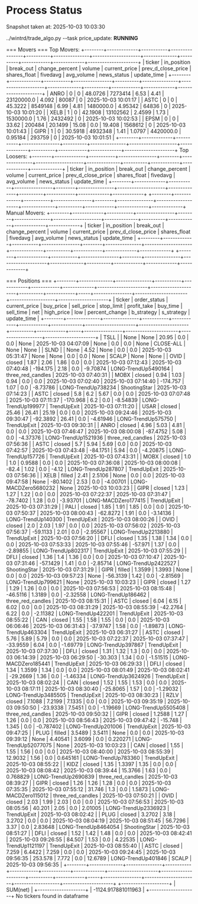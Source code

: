 # Process Status

Snapshot taken at: 2025-10-03 10:03:30

../wintrd/trade_algo.py --task price_update: **RUNNING**

=== Movers ===
Top Movers:
+--------+-------------+-----------+----------------+----------+---------------+--------------------+--------------+----------+------------+-------------+---------------------+
| ticker | in_position | break_out | change_percent |  volume  | current_price | prev_d_close_price | shares_float | fivedavg | avg_volume | news_status |     update_time     |
+--------+-------------+-----------+----------------+----------+---------------+--------------------+--------------+----------+------------+-------------+---------------------+
|  ANRO  |      0      |     0     |    48.0726     | 7273414  |      6.53     |        4.41        |  23120000.0  |  4.092   |   80087    |      0      | 2025-10-03 10:01:17 |
|  ASTC  |      0      |     0     |    45.3222     | 8549148  |      6.99     |        4.81        |  1480000.0   | 4.95342  |   64836    |      0      | 2025-10-03 10:01:20 |
|  XELB  |      1      |     0     |    42.1908     | 13102562 |     2.4599    |        1.73        |  1530000.0   |   1.76   |  2432492   |      0      | 2025-10-03 10:02:53 |
|  EPSM  |      0      |     0     |     33.62      |  200484  |    20.1499    |       15.08        |     0.0      |  19.408  |  1568612   |      0      | 2025-10-03 10:01:43 |
|  GIPR  |      1      |     0     |    30.5918     | 4932348  |      1.41     |       1.0797       |  4420000.0   | 0.95184  |   293759   |      0      | 2025-10-03 10:01:51 |
+--------+-------------+-----------+----------------+----------+---------------+--------------------+--------------+----------+------------+-------------+---------------------+
Top Loosers:
+--------+-------------+-----------+----------------+--------+---------------+--------------------+--------------+----------+------------+-------------+-------------+
| ticker | in_position | break_out | change_percent | volume | current_price | prev_d_close_price | shares_float | fivedavg | avg_volume | news_status | update_time |
+--------+-------------+-----------+----------------+--------+---------------+--------------------+--------------+----------+------------+-------------+-------------+
+--------+-------------+-----------+----------------+--------+---------------+--------------------+--------------+----------+------------+-------------+-------------+
Manual Movers:
+--------+-------------+-----------+----------------+--------+---------------+--------------------+--------------+----------+------------+-------------+-------------+
| ticker | in_position | break_out | change_percent | volume | current_price | prev_d_close_price | shares_float | fivedavg | avg_volume | news_status | update_time |
+--------+-------------+-----------+----------------+--------+---------------+--------------------+--------------+----------+------------+-------------+-------------+
+--------+-------------+-----------+----------------+--------+---------------+--------------------+--------------+----------+------------+-------------+-------------+

=== Positions ===
+--------+--------------+---------------+-----------+------------+------------+-------------+---------------------+---------------------+----------+------------+-----+----------------+----------------------+-------------------+---------------------+
| ticker | order_status | current_price | buy_price | sell_price | stop_limit | profit_take |       buy_time      |      sell_time      |   net    | high_price | low | percent_change |      b_strategy      |     s_strategy    |     update_time     |
+--------+--------------+---------------+-----------+------------+------------+-------------+---------------------+---------------------+----------+------------+-----+----------------+----------------------+-------------------+---------------------+
|  TSLL  |              |      None     |    None   |   20.95    |    0.0     |     0.0     |         None        | 2025-10-03 04:07:09 |   None   |    0.0     | 0.0 |      None      |      CLOSE-ALL       |        None       |         None        |
|  SLND  |              |      None     |    4.52   |    None    |    0.0     |     0.0     | 2025-10-03 05:31:47 |         None        |   None   |    0.0     | 0.0 |      None      |        SCALP         |        None       |         None        |
|  OVID  |    closed    |      1.87     |    2.06   |    1.86    |    0.0     |     0.0     | 2025-10-03 07:12:43 | 2025-10-03 07:40:48 | -194.175 |    2.18    | 0.0 |    -9.70874    | LONG-TrendUp5490164  | three_red_candles | 2025-10-03 07:40:31 |
|  MOBX  |    closed    |      0.94     |    1.03   |    0.94    |    0.0     |     0.0     | 2025-10-03 07:02:40 | 2025-10-03 07:14:40 | -174.757 |    1.07    | 0.0 |    -8.73786    |  LONG-TrendUp738234  |    ShootingStar   | 2025-10-03 07:14:23 |
|  ASTC  |    closed    |      5.8      |    6.2    |    5.67    |    0.0     |     0.0     | 2025-10-03 07:07:48 | 2025-10-03 07:11:37 | -170.968 |    6.2     | 0.0 |    -8.54839    |  LONG-TrendUp199977  |    TrendUpExit    | 2025-10-03 07:11:20 |
|  USAR  |    closed    |     25.46     |   26.41   |   25.19    |    0.0     |     0.0     | 2025-10-03 09:24:46 | 2025-10-03 09:30:47 | -92.3892 |   26.41    | 0.0 |    -4.61946    |  LONG-TrendUp575750  |    TrendUpExit    | 2025-10-03 09:30:31 |
|  ANRO  |    closed    |      4.96     |    5.03   |    4.81    |    0.0     |     0.0     | 2025-10-03 07:46:47 | 2025-10-03 08:00:08 | -87.4752 |    5.08    | 0.0 |    -4.37376    | LONG-TrendUp1521936  | three_red_candles | 2025-10-03 07:56:36 |
|  ASTC  |    closed    |      5.7      |    5.94   |    5.69    |    0.0     |     0.0     | 2025-10-03 07:42:57 | 2025-10-03 07:43:48 | -84.1751 |    5.94    | 0.0 |    -4.20875    |  LONG-TrendUp157726  |    TrendUpExit    | 2025-10-03 07:43:31 |
|  MOBX  |    closed    |      1.0      |    1.0    |   0.9588   |    0.0     |     0.0     | 2025-10-03 07:36:08 | 2025-10-03 08:00:08 |  -82.4   |    1.02    | 0.0 |     -4.12      |  LONG-TrendUp287807  |    TrendUpExit    | 2025-10-03 07:56:36 |
|  XELB  |    filled    |      2.41     |   2.5106  |    None    |    0.0     |     0.0     | 2025-10-03 09:47:58 |         None        | -80.1402 |    2.53    | 0.0 |    -4.00701    | LONG-MACDZero5680232 |        None       | 2025-10-03 10:03:23 |
|  GIPR  |    closed    |      1.23     |    1.27   |    1.22    |    0.0     |     0.0     | 2025-10-03 07:22:37 | 2025-10-03 07:31:47 | -78.7402 |    1.28    | 0.0 |    -3.93701    | LONG-MACDZero177415  |    TrendUpExit    | 2025-10-03 07:31:29 |
|  PALI  |    closed    |      1.85     |    1.91   |    1.85    |    0.0     |     0.0     | 2025-10-03 07:50:37 | 2025-10-03 08:00:43 | -62.8272 |    1.91    | 0.0 |    -3.14136    |  LONG-TrendUp140300  |    TrendUpExit    | 2025-10-03 08:00:26 |
|  OVID  |    closed    |      2.0      |    2.03   |    1.97    |    0.0     |     0.0     | 2025-10-03 07:56:02 | 2025-10-03 07:56:37 | -59.1133 |    2.01    | 0.0 |    -2.95567    | LONG-TrendUp2213880  |    TrendUpExit    | 2025-10-03 07:56:20 |
|  DFLI  |    closed    |      1.35     |    1.38   |    1.34    |    0.0     |     0.0     | 2025-10-03 07:53:33 | 2025-10-03 07:55:46 | -57.971  |    1.37    | 0.0 |    -2.89855    |  LONG-TrendUp802317  |    TrendUpExit    | 2025-10-03 07:55:29 |
|  DFLI  |    closed    |      1.36     |    1.4    |    1.36    |    0.0     |     0.0     | 2025-10-03 07:10:47 | 2025-10-03 07:31:46 | -57.1429 |    1.41    | 0.0 |    -2.85714    | LONG-TrendUp2422527  |    ShootingStar   | 2025-10-03 07:31:29 |
|  GIPR  |    filled    |     1.3599    |   1.3993  |    None    |    0.0     |     0.0     | 2025-10-03 09:57:23 |         None        | -56.3139 |    1.42    | 0.0 |    -2.81569    |  LONG-TrendUp799621  |        None       | 2025-10-03 10:03:23 |
|  GIPR  |    closed    |      1.27     |    1.29   |    1.26    |    0.0     |     0.0     | 2025-10-03 07:56:53 | 2025-10-03 08:15:48 | -46.5116 |   1.3189   | 0.0 |    -2.32558    |  LONG-TrendUp186462  | three_red_candles | 2025-10-03 08:15:31 |
|  ASTC  |    closed    |      6.04     |    6.15   |    6.02    |    0.0     |     0.0     | 2025-10-03 08:31:29 | 2025-10-03 08:55:39 | -42.2764 |    6.22    | 0.0 |    -2.11382    |  LONG-TrendUp422201  |    TrendUpExit    | 2025-10-03 08:55:22 |
|  CAN   |    closed    |      1.55     |    1.58   |    1.55    |    0.0     |     0.0     | 2025-10-03 06:06:46 | 2025-10-03 06:31:43 | -37.9747 |    1.58    | 0.0 |    -1.89873    |  LONG-TrendUp463304  |    TrendUpExit    | 2025-10-03 06:31:27 |
|  ASTC  |    closed    |      5.76     |    5.89   |    5.79    |    0.0     |     0.0     | 2025-10-03 07:22:37 | 2025-10-03 07:37:47 | -33.9559 |    6.04    | 0.0 |    -1.69779    |  LONG-TrendUp397867  |    TrendUpExit    | 2025-10-03 07:37:30 |
|  DFLI  |    closed    |      1.31     |    1.32   |    1.3     |    0.0     |     0.0     | 2025-10-03 06:14:39 | 2025-10-03 06:29:50 | -30.303  |    1.34    | 0.0 |    -1.51515    | LONG-MACDZero185441  |    TrendUpExit    | 2025-10-03 06:29:33 |
|  DFLI  |    closed    |      1.34     |   1.3599  |    1.34    |    0.0     |     0.0     | 2025-10-03 08:01:49 | 2025-10-03 08:02:41 | -29.2669 |    1.36    | 0.0 |    -1.46334    | LONG-TrendUp3624926  |    TrendUpExit    | 2025-10-03 08:02:24 |
|  CAN   |    closed    |      1.52     |    1.55   |    1.53    |    0.0     |     0.0     | 2025-10-03 08:17:11 | 2025-10-03 08:30:40 | -25.8065 |    1.57    | 0.0 |    -1.29032    | LONG-TrendUp3485505  |    TrendUpExit    | 2025-10-03 08:30:23 |
|  RZLV  |    closed    |     7.1088    |   7.2199  |   7.1335   |    0.0     |     0.0     | 2025-10-03 09:35:19 | 2025-10-03 09:50:50 | -23.9338 |   7.5451   | 0.0 |    -1.19669    | LONG-TrendUp5505408  | three_red_candles | 2025-10-03 09:50:32 |
|  GIPR  |    closed    |     1.2588    |    1.27   |    1.26    |    0.0     |     0.0     | 2025-10-03 08:56:43 | 2025-10-03 09:47:42 | -15.748  |   1.345    | 0.0 |   -0.787402    |  LONG-TrendUp201006  |    TrendUpExit    | 2025-10-03 09:47:25 |
|  PLUG  |    filled    |     3.5489    |   3.5411  |    None    |    0.0     |     0.0     | 2025-10-03 09:39:12 |         None        | 4.40541  |   3.6099   | 0.0 |    0.220271    | LONG-TrendUp52077075 |        None       | 2025-10-03 10:03:23 |
|  CAN   |    closed    |      1.55     |    1.55   |    1.56    |    0.0     |     0.0     | 2025-10-03 08:40:00 | 2025-10-03 08:55:39 | 12.9032  |    1.56    | 0.0 |    0.645161    |  LONG-TrendUp783360  |    TrendUpExit    | 2025-10-03 08:55:22 |
|  KIDZ  |    closed    |      1.35     |   1.3397  |    1.35    |    0.0     |     0.0     | 2025-10-03 08:08:42 | 2025-10-03 08:39:44 | 15.3766  |    1.63    | 0.0 |    0.768829    | LONG-TrendUp2690839  | three_red_candles | 2025-10-03 08:39:27 |
|  GIPR  |    closed    |      1.26     |    1.26   |    1.28    |    0.0     |     0.0     | 2025-10-03 07:35:35 | 2025-10-03 07:55:12 |  31.746  |    1.3     | 0.0 |     1.5873     | LONG-MACDZero115012  | three_red_candles | 2025-10-03 07:50:21 |
|  OVID  |    closed    |      2.03     |    1.99   |    2.03    |    0.0     |     0.0     | 2025-10-03 07:56:53 | 2025-10-03 08:05:56 |  40.201  |    2.05    | 0.0 |    2.01005     | LONG-TrendUp2336923  |    TrendUpExit    | 2025-10-03 08:02:42 |
|  PLUG  |    closed    |     3.2702    |    3.18   |   3.2702   |    0.0     |     0.0     | 2025-10-03 08:04:19 | 2025-10-03 08:51:45 | 56.7296  |    3.37    | 0.0 |    2.83648     | LONG-TrendUp8464054  |    ShootingStar   | 2025-10-03 08:51:27 |
|  DFLI  |    closed    |      1.52     |    1.42   |    1.48    |    0.0     |     0.0     | 2025-10-03 08:42:41 | 2025-10-03 09:26:55 |  84.507  |    1.53    | 0.0 |    4.22535     | LONG-TrendUp1121197  |    TrendUpExit    | 2025-10-03 08:55:40 |
|  ASTC  |    closed    |     7.259     |   6.4422  |   7.259    |    0.0     |     0.0     | 2025-10-03 09:24:45 | 2025-10-03 09:56:35 | 253.578  |   7.772    | 0.0 |    12.6789     |  LONG-TrendUp401846  |       SCALP       | 2025-10-03 09:56:35 |
+--------+--------------+---------------+-----------+------------+------------+-------------+---------------------+---------------------+----------+------------+-----+----------------+----------------------+-------------------+---------------------+
+--------------------+
|      SUM(net)      |
+--------------------+
| -1124.917881011963 |
+--------------------+
No tickers found in dataframe

